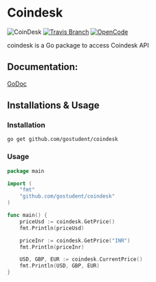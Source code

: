 # Coindesk

![CoinDesk](https://img.shields.io/badge/docs-GoDoc-ff69b4.svg?style=flat-square)
[![Travis Branch](https://img.shields.io/travis/gostudent/coindesk.svg?style=flat-square)](https://travis-ci.org/gostudent.coindesk)
[![OpenCode](https://img.shields.io/badge/Open-Code-ff6a00.svg?style=flat-square)](https://opencode18.github.io)

coindesk is a Go package to access Coindesk API

## Documentation:
[GoDoc](https://godoc.org/github.com/gostudent/coindesk)

## Installations & Usage

### Installation

`go get github.com/gostudent/coindesk`

### Usage

```go
package main

import (
	"fmt"
	"github.com/gostudent/coindesk"
)

func main() {
	priceUsd := coindesk.GetPrice()
	fmt.Println(priceUsd)

	priceInr := coindesk.GetPrice("INR")
	fmt.Println(priceInr)

	USD, GBP, EUR := coindesk.CurrentPrice()
	fmt.Println(USD, GBP, EUR)
}
```
